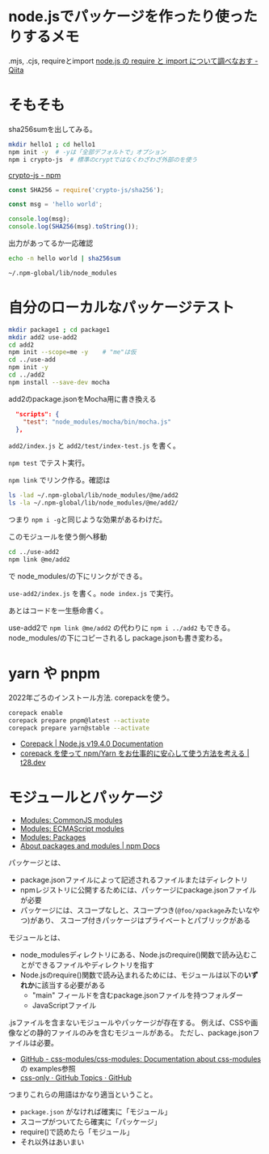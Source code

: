 # node.jsでパッケージを作ったり使ったりするメモ

.mjs, .cjs, requireとimport
[node.js の require と import について調べなおす - Qiita](https://qiita.com/TakeshiNickOsanai/items/7899a60044d71aa8d899)

# そもそも

sha256sumを出してみる。

```bash
mkdir hello1 ; cd hello1
npm init -y  # -yは「全部デフォルトで」オプション
npm i crypto-js  # 標準のcryptではなくわざわざ外部のを使う
```

[crypto-js - npm](https://www.npmjs.com/package/crypto-js)

```javascript
const SHA256 = require('crypto-js/sha256');

const msg = 'hello world';

console.log(msg);
console.log(SHA256(msg).toString());
```

出力があってるか一応確認

```bash
echo -n hello world | sha256sum
```

`~/.npm-global/lib/node_modules`

# 自分のローカルなパッケージテスト

```bash
mkdir package1 ; cd package1
mkdir add2 use-add2
cd add2
npm init --scope=me -y    # "me"は仮
cd ../use-add
npm init -y
cd ../add2
npm install --save-dev mocha
```

add2のpackage.jsonをMocha用に書き換える

```json
  "scripts": {
    "test": "node_modules/mocha/bin/mocha.js"
  },
```

`add2/index.js` と `add2/test/index-test.js` を書く。

`npm test` でテスト実行。

`npm link` でリンク作る。確認は

```bash
ls -lad ~/.npm-global/lib/node_modules/@me/add2
ls -la ~/.npm-global/lib/node_modules/@me/add2/
```

つまり `npm i -g`と同じような効果があるわけだ。

このモジュールを使う側へ移動

```bash
cd ../use-add2
npm link @me/add2
```

で node_modules/の下にリンクができる。

`use-add2/index.js` を書く。`node index.js` で実行。

あとはコードを一生懸命書く。

use-add2で `npm link @me/add2` の代わりに `npm i ../add2` もできる。
node_modules/の下にコピーされるし
package.jsonも書き変わる。

# yarn や pnpm

2022年ごろのインストール方法. corepackを使う。

```bash
corepack enable
corepack prepare pnpm@latest --activate
corepack prepare yarn@stable --activate
```

- [Corepack \| Node\.js v19\.4\.0 Documentation](https://nodejs.org/api/corepack.html)
- [corepack を使って npm/Yarn をお仕事的に安心して使う方法を考える \| t28\.dev](https://t28.dev/blog/manage-npm-and-yarn-using-corepack-safely/)

# モジュールとパッケージ

- [Modules: CommonJS modules](https://nodejs.org/api/modules.html)
- [Modules: ECMAScript modules](https://nodejs.org/api/esm.html)
- [Modules: Packages](https://nodejs.org/api/packages.html)
- [About packages and modules | npm Docs](https://docs.npmjs.com/about-packages-and-modules)

パッケージとは、

- package.jsonファイルによって記述されるファイルまたはディレクトリ
- npmレジストリに公開するためには、パッケージにpackage.jsonファイルが必要
- パッケージには、スコープなしと、スコープつき(`@foo/xpackage`みたいなやつ)があり、
  スコープ付きパッケージはプライベートとパブリックがある

モジュールとは、

- node_modulesディレクトリにある、Node.jsのrequire()関数で読み込むことができるファイルやディレクトリを指す
- Node.jsのrequire()関数で読み込まれるためには、モジュールは以下の**いずれか**に該当する必要がある
  - "main" フィールドを含むpackage.jsonファイルを持つフォルダー
  - JavaScriptファイル

.jsファイルを含まないモジュールやパッケージが存在する。
例えば、CSSや画像などの静的ファイルのみを含むモジュールがある。
ただし、package.jsonファイルは必要。

- [GitHub - css-modules/css-modules: Documentation about css-modules](https://github.com/css-modules/css-modules) の examples参照
- [css-only · GitHub Topics · GitHub](https://github.com/topics/css-only)

つまりこれらの用語はかなり適当ということ。

- `package.json` がなければ確実に「モジュール」
- スコープがついてたら確実に「パッケージ」
- require()で読めたら「モジュール」
- それ以外はあいまい

